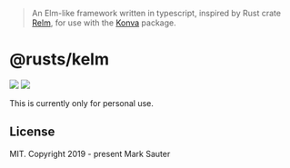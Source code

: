 > An Elm-like framework written in typescript, inspired by Rust crate
> [Relm](https://github.com/antoyo/relm), for use with the
> [Konva](https://github.com/konvajs/konva) package.

# @rusts/kelm

[![][ci-badge]][ci-url] [![][npm-badge]][npm-url]

This is currently only for personal use.

## License

MIT. Copyright 2019 - present Mark Sauter

[ci-badge]: https://img.shields.io/circleci/project/github/marksauter/rusts-kelm/master.svg?style=flat-square
[ci-url]: https://circleci.com/gh/marksauter/rusts-kelm

[npm-badge]: https://img.shields.io/npm/v/@rusts/kelm.svg?style=flat-square
[npm-url]: https://www.npmjs.com/package/@rusts/kelm
